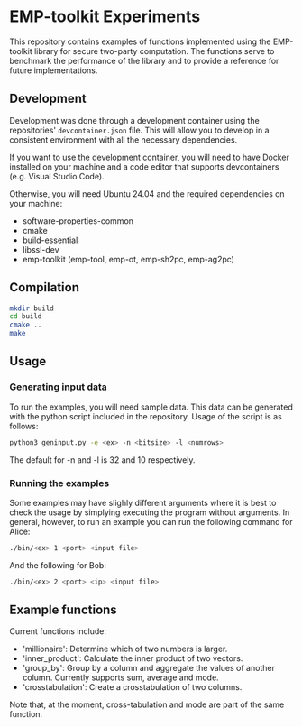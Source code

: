 # EMP-toolkit Experiments

This repository contains examples of functions implemented using the EMP-toolkit library for secure two-party computation. The functions serve
to benchmark the performance of the library and to provide a reference for future implementations.

## Development
Development was done through a development container using the repositories' `devcontainer.json` file. This will allow you to develop in a consistent environment with all the necessary dependencies.

If you want to use the development container, you will need to have Docker installed on your machine and a code editor that supports devcontainers (e.g. Visual Studio Code).

Otherwise, you will need Ubuntu 24.04 and the required dependencies on your machine:
- software-properties-common
- cmake
- build-essential
- libssl-dev
- emp-toolkit (emp-tool, emp-ot, emp-sh2pc, emp-ag2pc)


## Compilation

```bash
mkdir build
cd build
cmake ..
make
```

## Usage
### Generating input data
To run the examples, you will need sample data. This data can be generated with the python script included in the repository. Usage of the script is as follows:

```bash
python3 geninput.py -e <ex> -n <bitsize> -l <numrows>
```

The default for -n and -l is 32 and 10 respectively. 


### Running the examples
Some examples may have slighly different arguments where it is best to check the usage by simplying executing the program without arguments. In general, however, to run an example you can run the following command for Alice:

```bash
./bin/<ex> 1 <port> <input file>
```

And the following for Bob:

```bash
./bin/<ex> 2 <port> <ip> <input file>
```


## Example functions

Current functions include:
 - 'millionaire': Determine which of two numbers is larger.
 - 'inner_product': Calculate the inner product of two vectors.
 - 'group_by': Group by a column and aggregate the values of another column. Currently supports sum, average and mode.
 - 'crosstabulation': Create a crosstabulation of two columns.

Note that, at the moment, cross-tabulation and mode are part of the same function.
